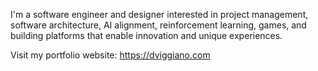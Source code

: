 I'm a software engineer and designer interested in project management, software architecture, AI alignment, reinforcement learning, games, and building platforms that enable innovation and unique experiences.

Visit my portfolio website: https://dviggiano.com

